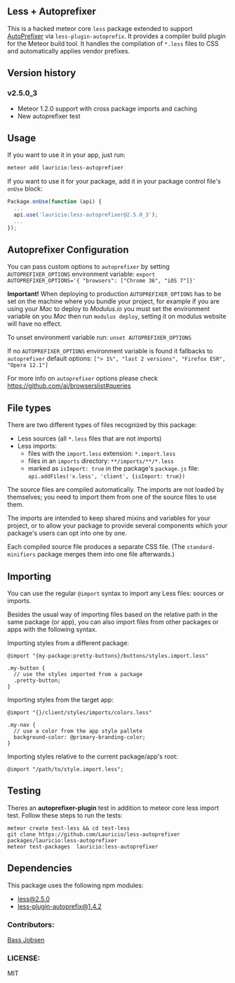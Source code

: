 ## Less + Autoprefixer

This is a hacked meteor core `less` package extended to support  [AutoPrefixer](https://github.com/ai/autoprefixer) via `less-plugin-autoprefix`. It provides a compiler build plugin for the Meteor build tool. It
handles the compilation of `*.less` files to CSS and automatically applies vendor prefixes.

## Version history
### v2.5.0_3
- Meteor 1.2.0 support with cross package imports and caching
- New autoprefixer test

## Usage

If you want to use it in your app, just run:

```bash
meteor add lauricio:less-autoprefixer
```

If you want to use it for your package, add it in your package control file's
`onUse` block:

```javascript
Package.onUse(function (api) {
  ...
  api.use('lauricio:less-autoprefixer@2.5.0_3');
  ...
});
```

## Autoprefixer Configuration
You can pass custom options to `autoprefixer` by setting `AUTOPREFIXER_OPTIONS` environment variable: `export AUTOPREFIXER_OPTIONS='{ "browsers": ["Chrome 36", "iOS 7"]}'`

**Important!** When deploying to production `AUTOPREFIXER_OPTIONS` has to be set on the machine where you bundle your project, for example if you are using your *Mac* to deploy to *Modulus.io* you must set the environment variable on you *Mac* then run `modulus deploy`, setting it on modulus website will have no effect.

To unset environment variable run: `unset AUTOPREFIXER_OPTIONS`


If no `AUTOPREFIXER_OPTIONS` environment variable is found it fallbacks to `autoprefixer` default options: `["> 1%", "last 2 versions", "Firefox ESR", "Opera 12.1"]`

For more info on `autoprefixer` options please check https://github.com/ai/browserslist#queries


## File types

There are two different types of files recognized by this package:

- Less sources (all `*.less` files that are not imports)
- Less imports:
  * files with the `import.less` extension: `*.import.less`
  * files in an `imports` directory: `**/imports/**/*.less`
  * marked as `isImport: true` in the package's `package.js` file:
    `api.addFiles('x.less', 'client', {isImport: true})`

The source files are compiled automatically. The imports are not loaded by
themselves; you need to import them from one of the source files to use them.

The imports are intended to keep shared mixins and variables for your project,
or to allow your package to provide several components which your package's
users can opt into one by one.

Each compiled source file produces a separate CSS file.  (The
`standard-minifiers` package merges them into one file afterwards.)

## Importing

You can use the regular `@import` syntax to import any Less files: sources or
imports.

Besides the usual way of importing files based on the relative path in the same
package (or app), you can also import files from other packages or apps with the
following syntax.

Importing styles from a different package:

```less
@import "{my-package:pretty-buttons}/buttons/styles.import.less"

.my-button {
  // use the styles imported from a package
  .pretty-button;
}
```

Importing styles from the target app:

```less
@import "{}/client/styles/imports/colors.less"

.my-nav {
  // use a color from the app style pallete
  background-color: @primary-branding-color;
}
```

Importing styles relative to the current package/app's root:

```less
@import "/path/to/style.import.less";
```

## Testing

Theres an **autoprefixer-plugin** test in addition to meteor core less import test.
Follow these steps to run the tests:

```
meteor create test-less && cd test-less
git clone https://github.com/Lauricio/less-autoprefixer packages/lauricio:less-autoprefixer
meteor test-packages  lauricio:less-autoprefixer
```

## Dependencies

This package uses the following npm modules:

- [less@2.5.0](https://www.npmjs.com/package/less)
- [less-plugin-autoprefix@1.4.2](https://www.npmjs.com/package/less-plugin-autoprefix)


### Contributors:
[Bass Jobsen](https://github.com/bassjobsen)

### LICENSE:
MIT
